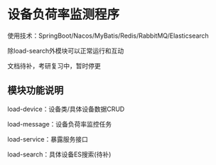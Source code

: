 # 设备负荷率监测程序

使用技术：SpringBoot/Nacos/MyBatis/Redis/RabbitMQ/Elasticsearch

除load-search外模块可以正常运行和互动

文档待补，考研复习中，暂时停更

## 模块功能说明

load-device：设备类/具体设备数据CRUD

load-message：设备负荷率监控任务

load-service：暴露服务接口

load-search：具体设备ES搜索(待补)



